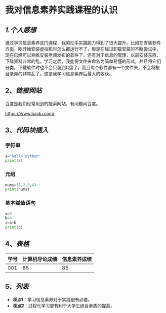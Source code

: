 # **我对信息素养实践课程的认识**

 ##  ***1.个人感想***

  通过学习信息素养这门课程，我的动手实践能力得到了很大提升。比如在安装软件方面，刚开始安装虚拟机时怎么都运行不了，但是在经过卸载安装的不断尝试中，现在已经可以熟练安装老师发布的软件了。还有对于信息的管理，以前安装东西、下载资料非常的乱。学习之后，我能将文件夹命名为简单易懂的形式，并且将它们分类。下载软件时也不会只装到C盘了，而且每个软件都有一个文件夹，不会将根目录弄的非常乱了。这是我学习信息素养后最大的收获。

## 2、*链接网站*

百度是我们经常用到的搜索网站，有问题问百度。

https://www.baidu.com/

## 3、*代码块插入*

### 字符串

```python
s="hello python"
print(s)
```

### 元组

```python
nums=(1,2,3,4)
print(nums)
```



### 基本赋值语句

```python
a=3
b=4
c=a+b
print(c)
```

## 4、*表格*

| 学号 | 计算机导论成绩 | 信息素养成绩 |
| ---- | -------------- | ------------ |
| 001  | 85             | 85           |

## 5、*列表*

- ***观点1***：学习信息素养对于实践很有必要。
- ***观点2***：过程化学习更有利于大学生综合素质的提高。



